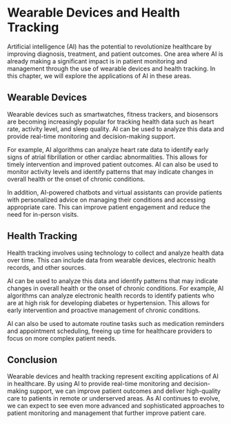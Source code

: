 Wearable Devices and Health Tracking
=============================================================================================

Artificial intelligence (AI) has the potential to revolutionize healthcare by improving diagnosis, treatment, and patient outcomes. One area where AI is already making a significant impact is in patient monitoring and management through the use of wearable devices and health tracking. In this chapter, we will explore the applications of AI in these areas.

Wearable Devices
----------------

Wearable devices such as smartwatches, fitness trackers, and biosensors are becoming increasingly popular for tracking health data such as heart rate, activity level, and sleep quality. AI can be used to analyze this data and provide real-time monitoring and decision-making support.

For example, AI algorithms can analyze heart rate data to identify early signs of atrial fibrillation or other cardiac abnormalities. This allows for timely intervention and improved patient outcomes. AI can also be used to monitor activity levels and identify patterns that may indicate changes in overall health or the onset of chronic conditions.

In addition, AI-powered chatbots and virtual assistants can provide patients with personalized advice on managing their conditions and accessing appropriate care. This can improve patient engagement and reduce the need for in-person visits.

Health Tracking
---------------

Health tracking involves using technology to collect and analyze health data over time. This can include data from wearable devices, electronic health records, and other sources.

AI can be used to analyze this data and identify patterns that may indicate changes in overall health or the onset of chronic conditions. For example, AI algorithms can analyze electronic health records to identify patients who are at high risk for developing diabetes or hypertension. This allows for early intervention and proactive management of chronic conditions.

AI can also be used to automate routine tasks such as medication reminders and appointment scheduling, freeing up time for healthcare providers to focus on more complex patient needs.

Conclusion
----------

Wearable devices and health tracking represent exciting applications of AI in healthcare. By using AI to provide real-time monitoring and decision-making support, we can improve patient outcomes and deliver high-quality care to patients in remote or underserved areas. As AI continues to evolve, we can expect to see even more advanced and sophisticated approaches to patient monitoring and management that further improve patient care.
